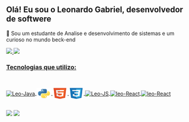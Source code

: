 ## Olá! Eu sou o Leonardo Gabriel, desenvolvedor de softwere

💬 Sou um estudante de Analise e desenvolvimento de sistemas e um curioso no mundo beck-end

<div>
<a href="https://github.com/LeonardoGrufino">
<img height = "160em" src="https://github-readme-stats.vercel.app/api?username=LeonardoGrufino&show_icons=true&theme=dark"/>
<img height = "160em" src="https://github-readme-stats.vercel.app/api/top-langs/?username=LeonardoGrufino&layout=compact&theme=dark"/>
</div>

### Tecnologias que utilizo:
##

<div style="display: inline_block"><br>
  <img align="center" alt="Leo-Java" height="40" width="50" src="https://cdn.jsdelivr.net/gh/devicons/devicon@latest/icons/java/java-original-wordmark.svg">
  <img align="center" alt="Leo-Python" height="30" width="40" src="https://raw.githubusercontent.com/devicons/devicon/master/icons/python/python-original.svg">
  <img align="center" alt="Leo-HTML" height="30" width="40" src="https://raw.githubusercontent.com/devicons/devicon/master/icons/html5/html5-original.svg">
  <img align="center" alt="Leo-CSS" height="30" width="40" src="https://raw.githubusercontent.com/devicons/devicon/master/icons/css3/css3-original.svg">
  <img align="center" alt="Leo-JS" height="30" width="40" src="https://cdn.jsdelivr.net/gh/devicons/devicon@latest/icons/javascript/javascript-original.svg">
  <img align="center" alt="leo-React" height="30" width="40" src="https://cdn.jsdelivr.net/gh/devicons/devicon@latest/icons/react/react-original.svg"> 
  <img align="center" alt="leo-React" height="30" width="40" src="https://cdn.jsdelivr.net/gh/devicons/devicon@latest/icons/git/git-original.svg">
</div>

##
          
<div> 
  <a href="https://www.instagram.com/leozinngabriell?igsh=ZWRtN3gzeXY0OHhv" target="_blank"><img src="https://img.shields.io/badge/-Instagram-%23E4405F?style=for-the-badge&logo=instagram&logoColor=white" target="_blank"></a>
  <a href="https://www.linkedin.com/in/leonardo-gabriel-56444b2ba/" target="_blank"><img src="https://img.shields.io/badge/-LinkedIn-%230077B5?style=for-the-badge&logo=linkedin&logoColor=white" target="_blank"></a> 
</div>
